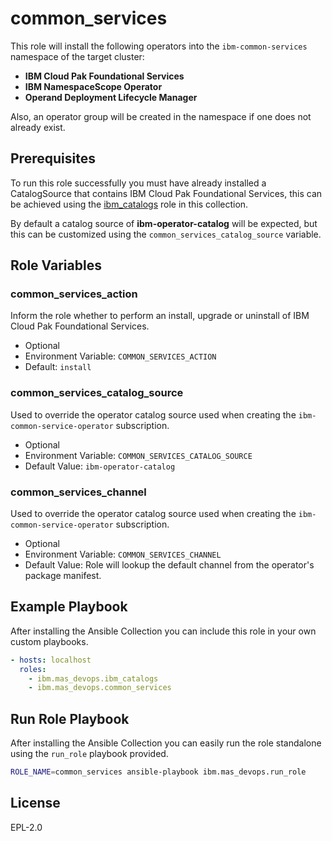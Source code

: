common_services
===============================================================================
This role will install the following operators into the `ibm-common-services` namespace of the target cluster:

- **IBM Cloud Pak Foundational Services**
- **IBM NamespaceScope Operator**
- **Operand Deployment Lifecycle Manager**

Also, an operator group will be created in the namespace if one does not already exist.


Prerequisites
-------------------------------------------------------------------------------
To run this role successfully you must have already installed a CatalogSource that contains IBM Cloud Pak Foundational Services, this can be achieved using the [ibm_catalogs](ibm_catalogs.md) role in this collection.

By default a catalog source of **ibm-operator-catalog** will be expected, but this can be customized using the `common_services_catalog_source` variable.


Role Variables
-------------------------------------------------------------------------------

### common_services_action
Inform the role whether to perform an install, upgrade or uninstall of IBM Cloud Pak Foundational Services.

- Optional
- Environment Variable: `COMMON_SERVICES_ACTION`
- Default: `install`

### common_services_catalog_source
Used to override the operator catalog source used when creating the `ibm-common-service-operator` subscription.

- Optional
- Environment Variable: `COMMON_SERVICES_CATALOG_SOURCE`
- Default Value: `ibm-operator-catalog`

### common_services_channel
Used to override the operator catalog source used when creating the `ibm-common-service-operator` subscription.

- Optional
- Environment Variable: `COMMON_SERVICES_CHANNEL`
- Default Value: Role will lookup the default channel from the operator's package manifest.


Example Playbook
-------------------------------------------------------------------------------
After installing the Ansible Collection you can include this role in your own custom playbooks.

```yaml
- hosts: localhost
  roles:
    - ibm.mas_devops.ibm_catalogs
    - ibm.mas_devops.common_services
```


Run Role Playbook
-------------------------------------------------------------------------------
After installing the Ansible Collection you can easily run the role standalone using the `run_role` playbook provided.

```bash
ROLE_NAME=common_services ansible-playbook ibm.mas_devops.run_role
```


License
-------------------------------------------------------------------------------
EPL-2.0
